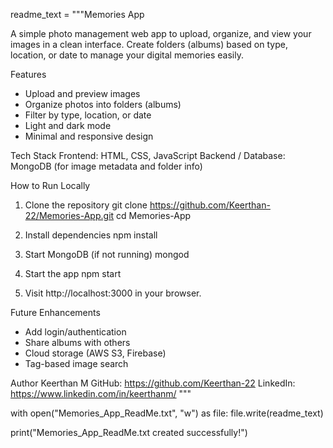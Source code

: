readme_text = """Memories App

A simple photo management web app to upload, organize, and view your images in a clean interface. 
Create folders (albums) based on type, location, or date to manage your digital memories easily.

Features
- Upload and preview images
- Organize photos into folders (albums)
- Filter by type, location, or date
- Light and dark mode
- Minimal and responsive design

Tech Stack
Frontend: HTML, CSS, JavaScript
Backend / Database: MongoDB (for image metadata and folder info)

How to Run Locally
1. Clone the repository
   git clone https://github.com/Keerthan-22/Memories-App.git
   cd Memories-App

2. Install dependencies
   npm install

3. Start MongoDB (if not running)
   mongod

4. Start the app
   npm start

5. Visit http://localhost:3000 in your browser.

Future Enhancements
- Add login/authentication
- Share albums with others
- Cloud storage (AWS S3, Firebase)
- Tag-based image search

Author
Keerthan M
GitHub: https://github.com/Keerthan-22
LinkedIn: https://www.linkedin.com/in/keerthanm/
"""

with open("Memories_App_ReadMe.txt", "w") as file:
    file.write(readme_text)

print("Memories_App_ReadMe.txt created successfully!")
